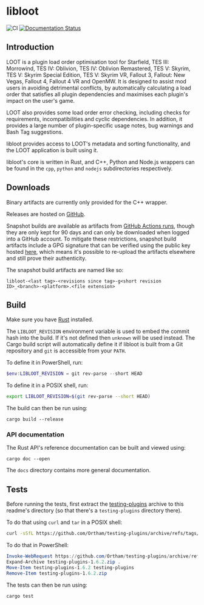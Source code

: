# libloot

![CI](https://github.com/loot/libloot/actions/workflows/ci.yml/badge.svg?branch=master&event=push)
[![Documentation Status](https://readthedocs.org/projects/loot-api/badge/?version=latest)](http://loot-api.readthedocs.io/en/latest/?badge=latest)

## Introduction

LOOT is a plugin load order optimisation tool for Starfield, TES III: Morrowind, TES IV: Oblivion, TES IV: Oblivion Remastered, TES V: Skyrim, TES V: Skyrim Special Edition, TES V: Skyrim VR, Fallout 3, Fallout: New Vegas, Fallout 4, Fallout 4 VR and OpenMW. It is designed to assist mod users in avoiding detrimental conflicts, by automatically calculating a load order that satisfies all plugin dependencies and maximises each plugin's impact on the user's game.

LOOT also provides some load order error checking, including checks for requirements, incompatibilities and cyclic dependencies. In addition, it provides a large number of plugin-specific usage notes, bug warnings and Bash Tag suggestions.

libloot provides access to LOOT's metadata and sorting functionality, and the LOOT application is built using it.

libloot's core is written in Rust, and C++, Python and Node.js wrappers can be found in the `cpp`, `python` and `nodejs` subdirectories respectively.

## Downloads

Binary artifacts are currently only provided for the C++ wrapper.

Releases are hosted on [GitHub](https://github.com/loot/libloot/releases).

Snapshot builds are available as artifacts from [GitHub Actions runs](https://github.com/loot/libloot/actions), though they are only kept for 90 days and can only be downloaded when logged into a GitHub account. To mitigate these restrictions, snapshot build artifacts include a GPG signature that can be verified using the public key hosted [here](https://loot.github.io/.well-known/openpgpkey/hu/mj86by43a9hz8y8rbddtx54n3bwuuucg), which means it's possible to re-upload the artifacts elsewhere and still prove their authenticity.

The snapshot build artifacts are named like so:

```
libloot-<last tag>-<revisions since tag>-g<short revision ID>_<branch>-<platform>.<file extension>
```

## Build

Make sure you have [Rust](https://www.rust-lang.org/) installed.

The `LIBLOOT_REVISION` environment variable is used to embed the commit hash into the build. If it's not defined then `unknown` will be used instead. The Cargo build script will automatically define it if libloot is built from a Git repository and `git` is accessible from your `PATH`.

To define it in PowerShell, run:

```powershell
$env:LIBLOOT_REVISION = git rev-parse --short HEAD
```

To define it in a POSIX shell, run:

```sh
export LIBLOOT_REVISION=$(git rev-parse --short HEAD)
```

The build can then be run using:

```
cargo build --release
```

### API documentation

The Rust API's reference documentation can be built and viewed using:

```
cargo doc --open
```

The `docs` directory contains more general documentation.

## Tests

Before running the tests, first extract the [testing-plugins](https://github.com/Ortham/testing-plugins) archive to this readme's directory (so that there's a `testing-plugins` directory there).

To do that using `curl` and `tar` in a POSIX shell:

```sh
curl -sSfL https://github.com/Ortham/testing-plugins/archive/refs/tags/1.6.2.tar.gz | tar -xz --strip=1 --one-top-level=testing-plugins
```

To do that in PowerShell:

```powershell
Invoke-WebRequest https://github.com/Ortham/testing-plugins/archive/refs/tags/1.6.2.zip -OutFile testing-plugins-1.6.2.zip
Expand-Archive testing-plugins-1.6.2.zip .
Move-Item testing-plugins-1.6.2 testing-plugins
Remove-Item testing-plugins-1.6.2.zip
```

The tests can then be run using:

```
cargo test
```
